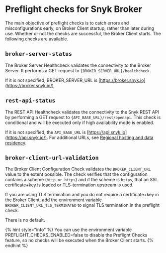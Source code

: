# Preflight checks for Snyk Broker

The main objective of preflight checks is to catch errors and misconfigurations early, on Broker Client startup, rather than later during use. Whether or not the checks are successful, the Broker Client starts. The following checks are available.

## `broker-server-status`

The Broker Server Healthcheck validates the connectivity to the Broker Server. It performs a GET request to `{BROKER_SERVER_URL}/healthcheck.`

If it is not specified, BROKER\_SERVER\_URL is [https://broker.snyk.io](https://broker.snyk.io/)

## `rest-api-status`

The REST API Healthcheck validates the connectivity to the Snyk REST API by performing a GET request to `{API_BASE_URL}/rest/openapi`. This check is conditional and will be executed only if high availability mode is enabled.

If it is not specified,  the `API_BASE_URL` is [https://api.snyk.io](https://api.snyk.io/). For additional URLs, see [Regional hosting and data residency](../../../snyk-data-and-governance/regional-hosting-and-data-residency.md).

## `broker-client-url-validation`

The Broker Client Configuration Check validates the `BROKER_CLIENT_URL` value to the extent possible. The check verifies that the configuration contains a scheme (`http or https`) and if the scheme is `https`, that an SSL certificate+key is loaded or TLS-termination upstream is used.

If you are using TLS termination and you do not require a certificate+key in the Broker Client, add the environment variable `BROKER_CLIENT_URL_TLS_TERMINATED` to signal TLS termination in the preflight check.

There is no default.

{% hint style="info" %}
You can use the environment variable PREFLIGHT\_CHECKS\_ENABLED=false to disable the Preflight Checks feature, so no checks will be executed when the Broker Client starts.
{% endhint %}

